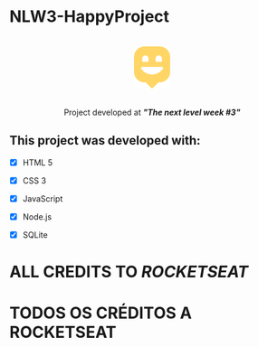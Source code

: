 # NLW3-HappyProject

<br>

<div align="center">
    <img src = "public/images/logo-icon.png" />
<br>
<br>
<p>Project developed at <i><b>"The next level week #3"</b></i></p>
</div>


## This project was developed with:

- [x] HTML 5

- [x] CSS 3

- [x] JavaScript

- [x] Node.js

- [x] SQLite

# ALL CREDITS TO _ROCKETSEAT_

# TODOS OS CRÉDITOS A ROCKETSEAT